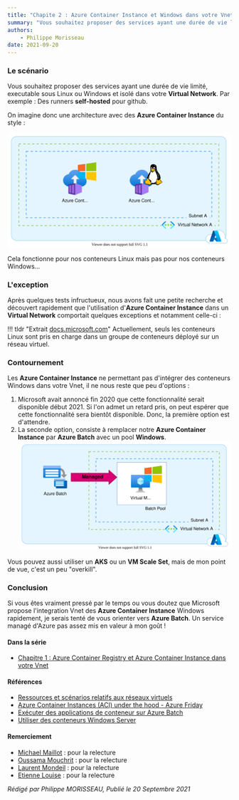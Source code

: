 ```yaml
---
title: "Chapite 2 : Azure Container Instance et Windows dans votre Vnet"
summary: "Vous souhaitez proposer des services ayant une durée de vie limité, executable sous Linux ou Windows et isolé dans votre **Virtual Network**. Par exemple : Des runners **self-hosted** pour github."
authors:
    - Philippe Morisseau
date: 2021-09-20
---
```

### Le scénario

Vous souhaitez proposer des services ayant une durée de vie limité, executable sous Linux ou Windows et isolé dans votre **Virtual Network**. Par exemple : Des runners **self-hosted** pour github.

On imagine donc une architecture avec des **Azure Container Instance** du style :   

![archi 1](../../img/azureException.aciWindowsWithVnet.svg)

Cela fonctionne pour nos conteneurs Linux mais pas pour nos conteneurs Windows... 

### L'exception

Après quelques tests infructueux, nous avons fait une petite recherche et découvert rapidement que l'utilisation d'**Azure Container Instance** dans un **Virtual Network** comportait quelques exceptions et notamment celle-ci : 

!!! tldr "Extrait [docs.microsoft.com](https://docs.microsoft.com/fr-fr/azure/container-instances/container-instances-virtual-network-concepts#other-limitations)" 
    Actuellement, seuls les conteneurs Linux sont pris en charge dans un groupe de conteneurs déployé sur un réseau virtuel.

### Contournement

Les **Azure Container Instance** ne permettant pas d'intégrer des conteneurs Windows dans votre Vnet, il ne nous reste que peu d'options :

1. Microsoft avait annoncé fin 2020 que cette fonctionnalité serait disponible début 2021. Si l'on admet un retard pris, on peut espérer que cette fonctionnalité sera bientôt disponible. Donc, la première option est d'attendre.
2. La seconde option, consiste à remplacer notre **Azure Container Instance** par **Azure Batch** avec un pool **Windows**.
   ![archi 2](../../img/azureException.aciWindowsWithVnet2.svg)

Vous pouvez aussi utiliser un **AKS** ou un **VM Scale Set**, mais de mon point de vue, c'est un peu "overkill".  

### Conclusion

Si vous êtes vraiment pressé par le temps ou vous doutez que Microsoft propose l'integration Vnet des **Azure Container Instance** Windows rapidement, je serais tenté de vous orienter vers **Azure Batch**. Un service managé d'Azure pas assez mis en valeur à mon goût !

#### Dans la série

- [Chapitre 1 : Azure Container Registry et Azure Container Instance dans votre Vnet](../01.azureException.acrAndAciInYourVnet/)

#### Références

- [Ressources et scénarios relatifs aux réseaux virtuels](https://docs.microsoft.com/fr-fr/azure/container-instances/container-instances-virtual-network-concepts)
- [Azure Container Instances (ACI) under the hood - Azure Friday](https://youtu.be/giQLmxMKAKE?t=412)
- [Exécuter des applications de conteneur sur Azure Batch](https://docs.microsoft.com/fr-fr/azure/batch/batch-docker-container-workloads)
- [Utiliser des conteneurs Windows Server](https://docs.microsoft.com/fr-fr/azure/aks/windows-container-cli)

#### Remerciement

- [Michael Maillot](https://twitter.com/michael_maillot) : pour la relecture
- [Oussama Mouchrit](https://www.linkedin.com/in/mouchritoussama/) : pour la relecture
- [Laurent Mondeil](https://www.linkedin.com/in/laurent-mondeil-0a87a743/) : pour la relecture
- [Etienne Louise](https://www.linkedin.com/in/etienne-louise-78154063/) : pour la relecture

_Rédigé par Philippe MORISSEAU, Publié le 20 Septembre 2021_